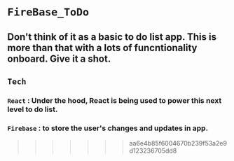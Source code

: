 # `FireBase_ToDo`

## Don't think of it as a basic to do list app. This is more than that with a lots of funcntionality onboard. Give it a shot.


## `Tech`

### `React` : Under the hood, React is being used to power this next level to do list.
### `Firebase` : to store the user's changes and updates in app.
>>>>>>> aa6e4b85f6004670b239f53a2e9d123236705dd8
